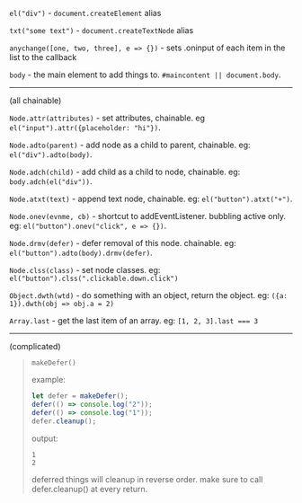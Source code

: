 `el("div")` - `document.createElement` alias

`txt("some text")` - `document.createTextNode` alias

`anychange([one, two, three], e => {})` - sets .oninput of each  item in the list to the callback

`body` - the main element to add things to. `#maincontent || document.body`.

---

(all chainable)

`Node.attr(attributes)` - set attributes, chainable. eg `el("input").attr({placeholder: "hi"})`.

`Node.adto(parent)` - add node as a child to parent, chainable. eg: `el("div").adto(body)`.

`Node.adch(child)` - add child as a child to node, chainable. eg: `body.adch(el("div"))`.

`Node.atxt(text)` - append text node, chainable. eg: `el("button").atxt("+")`.

`Node.onev(evnme, cb)` - shortcut to addEventListener. bubbling active only. eg: `el("button").onev("click", e => {})`.

`Node.drmv(defer)` - defer removal of this node. chainable. eg: `el("button").adto(body).drmv(defer)`.

`Node.clss(class)` - set node classes. eg: `el("button").clss(".clickable.down.click")`

`Object.dwth(wtd)` - do something with an object, return the object. eg: `({a: 1}).dwth(obj => obj.a = 2)`

`Array.last` - get the last item of an array. eg: `[1, 2, 3].last === 3`

---

(complicated)

> `makeDefer()`
> 
> example:
> 
> ```js
> let defer = makeDefer();
> defer(() => console.log("2"));
> defer(() => console.log("1"));
> defer.cleanup();
> ```
> 
> output:
> 
> ```
> 1
> 2
> ```
> 
> deferred things will cleanup in reverse order.
> make sure to call defer.cleanup() at every return.
